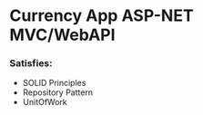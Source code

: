 # Currency App ASP-NET MVC/WebAPI

### Satisfies:
* SOLID Principles
* Repository Pattern
* UnitOfWork
